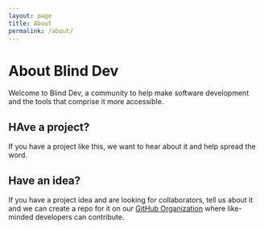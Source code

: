 ```yaml
---
layout: page
title: About
permalink: /about/
---
```


# About Blind Dev

Welcome to Blind Dev, a community to help make software development and the
tools that comprise it more accessible.

## HAve a project?

If you have a project like this, we want to hear about it and help spread the
word.

## Have an idea?

If you have a project idea and are looking for collaborators, tell us about it
and we can create a repo for it on our [GitHub
Organization](https://github.com/blind-dev) where like-minded developers can
contribute.
